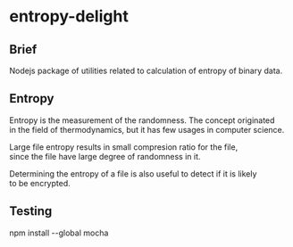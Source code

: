 # entropy-delight

## Brief
Nodejs package of utilities related to calculation of entropy of binary data.

## Entropy 

Entropy is the measurement of the randomness. The concept originated   
in the field of thermodynamics, but it has few usages in computer science.

Large file entropy results in small compresion ratio for the file,  
since the file have large degree of randomness in it.

Determining the entropy of a file is also useful to detect if it is likely   
to be encrypted.



## Testing

 npm install --global mocha